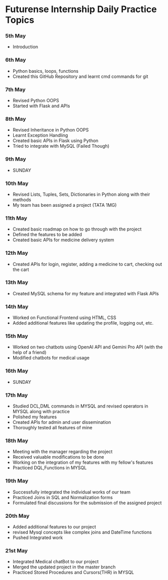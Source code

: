 # Futurense Internship Daily Practice Topics

### 5th May
- Introduction

### 6th May
- Python basics, loops, functions
- Created this GitHub Repository and learnt cmd commands for git

### 7th May
- Revised Python OOPS
- Started with Flask and APIs

### 8th May
- Revised Inheritance in Python OOPS
- Learnt Exception Handling
- Created basic APIs in Flask using Python
- Tried to integrate with MySQL (Failed Though)

### 9th May
- SUNDAY

### 10th May
- Revised Lists, Tuples, Sets, Dictionaries in Python along with their methods
- My team has been assigned a project (TATA 1MG)

### 11th May
- Created basic roadmap on how to go through with the project
- Defined the features to be added
- Created basic APIs for medicine delivery system

### 12th May
- Created APIs for login, register, adding a medicine to cart, checking out the cart

### 13th May
- Created MySQL schema for my feature and integrated with Flask APIs

### 14th May
- Worked on Functional Frontend using HTML, CSS
- Added additional features like updating the profile, logging out, etc.

### 15th May
- Worked on two chatbots using OpenAI API and Gemini Pro API (with the help of a friend)
- Modified chatbots for medical usage

### 16th May
- SUNDAY

### 17th May
- Studied DCL,DML commands in MYSQL and revised operators in MYSQL along with practice
- Polished my features
- Created APIs for admin and user dissemination
- Thoroughly tested all features of mine

### 18th May
- Meeting with the manager regarding the project
- Received valuable modifications to be done
- Working on the integration of my features with my fellow's features
- Practiced DQL,Functions in MYSQL
### 19th May
- Successfully integrated the individual works of our team
- Practiced Joins in SQL and Normalization forms
- Formulated final discussions for the submission of the assigned project
### 20th May
- Added additional features to our project
- revised Mysql concepts like complex joins and DateTime functions
- Pushed Integrated work
### 21st May
- Integrated Medical chatBot to our project
- Merged the updated project in the master branch
- Practiced Stored Procedures and Cursors(THR) in MYSQL
  
  
  

